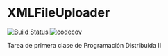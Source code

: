 # XMLFileUploader

[![Build Status](https://travis-ci.com/ivankwist/XMLFileUploader.svg?branch=master)](https://travis-ci.com/ivankwist/XMLFileUploader)
[![codecov](https://codecov.io/gh/ivankwist/XMLFileUploader/branch/master/graph/badge.svg)](https://codecov.io/gh/ivankwist/XMLFileUploader)

Tarea de primera clase de Programación Distribuida II
